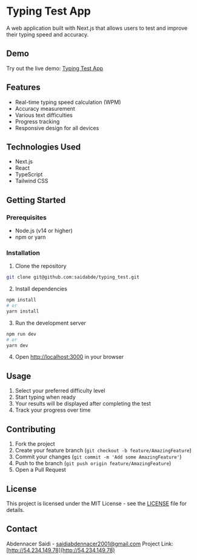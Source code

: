 # Typing Test App

A web application built with Next.js that allows users to test and improve their typing speed and accuracy.

## Demo

Try out the live demo: [Typing Test App](http://54.234.149.78)

## Features

- Real-time typing speed calculation (WPM)
- Accuracy measurement
- Various text difficulties
- Progress tracking
- Responsive design for all devices

## Technologies Used

- Next.js
- React
- TypeScript
- Tailwind CSS

## Getting Started

### Prerequisites

- Node.js (v14 or higher)
- npm or yarn

### Installation

1. Clone the repository
```bash
git clone git@github.com:saidabde/typing_test.git
```

2. Install dependencies
```bash
npm install
# or
yarn install
```

3. Run the development server
```bash
npm run dev
# or
yarn dev
```

4. Open [http://localhost:3000](http://localhost:3000) in your browser

## Usage

1. Select your preferred difficulty level
2. Start typing when ready
3. Your results will be displayed after completing the test
4. Track your progress over time

## Contributing

1. Fork the project
2. Create your feature branch (`git checkout -b feature/AmazingFeature`)
3. Commit your changes (`git commit -m 'Add some AmazingFeature'`)
4. Push to the branch (`git push origin feature/AmazingFeature`)
5. Open a Pull Request

## License

This project is licensed under the MIT License - see the [LICENSE](LICENSE) file for details.

## Contact

Abdennacer Saidi - saidiabdennacer2001@gmail.com
Project Link: [http://54.234.149.78](http://54.234.149.78)
